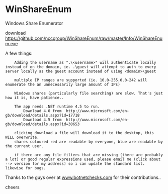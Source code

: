 WinShareEnum
============

Windows Share Enumerator

download  https://github.com/nccgroup/WinShareEnum/raw/master/Info/WinShareEnum.exe
  
A few things:
	
		
		
		Adding the username as ".\<username>" will authenticate locally instead of on the domain, ie. .\guest will attempt to auth to every server locally as the guest account instead of using <domain>\guest
		
		multiple IP ranges are supported (ie. 10.0-255.0.0-242 will enumerate the an unnecessarily large amount of IPs)

		Windows shares (particularly file searching) are slow. That's just how it is, have patience..

		The app needs .NET runtime 4.5 to run.
			Download 4.0 from  http://www.microsoft.com/en-gb/download/details.aspx?id=17718
			Download 4.5 from  http://www.microsoft.com/en-gb/download/details.aspx?id=30653

		clicking download a file will download it to the desktop, this WILL overwrite.
		shares coloured red are readable by everyone, blue are readable by the current user.
		
		if there are any file filters that are missing (there are probably a lot) or good regular expressions used, please email me (click about --> version for my address) so i can update the standard list. likewise for bugs.
		

Thanks to the guys over at www.botnetchecks.com for their contributions..

cheers   
